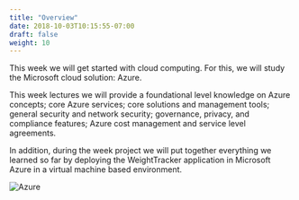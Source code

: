```yaml
---
title: "Overview"
date: 2018-10-03T10:15:55-07:00
draft: false
weight: 10
---
```


This week we will get started with cloud computing. For this, we will study the Microsoft cloud solution: Azure.

This week lectures we will provide a foundational level knowledge on Azure concepts; core Azure services; core solutions and management tools; general security and network security; governance, privacy, and compliance features; Azure cost management and service level agreements.

In addition, during the week project we will put together everything we learned so far by deploying the WeightTracker application in Microsoft Azure in a virtual machine based environment.

![Azure](/images/azure-logo.png)
